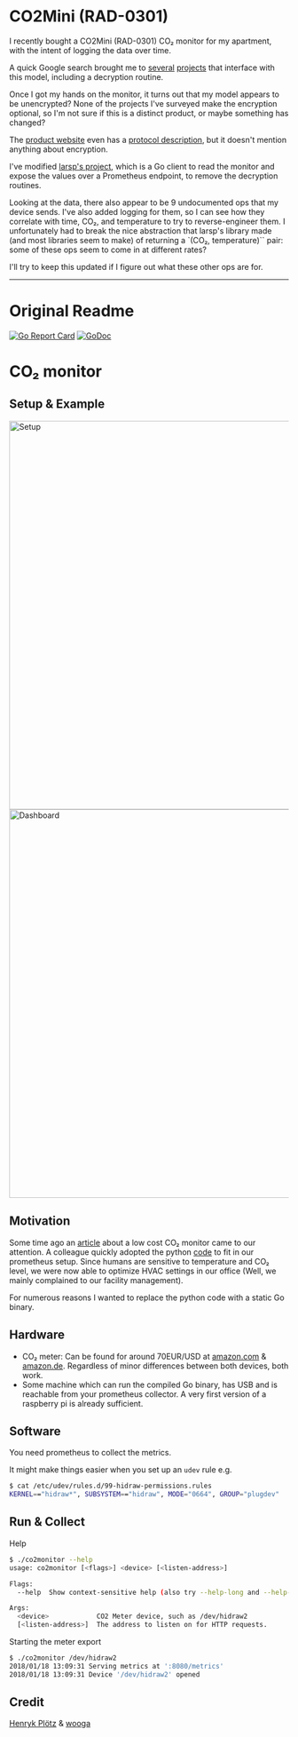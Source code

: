 # CO2Mini (RAD-0301)

I recently bought a CO2Mini (RAD-0301) CO₂ monitor for my apartment, with the intent of logging the data over time.

A quick Google search brought me to [several](https://github.com/vfilimonov/co2meter) [projects](https://github.com/dmage/co2mon) that interface with this model, including a decryption routine.

Once I got my hands on the monitor, it turns out that my model appears to be unencrypted? None of the projects I've surveyed make the encryption optional, so I'm not sure if this is a distinct product, or maybe something has changed? 

The [product website](https://www.co2meter.com/collections/indoor-air-quality/products/co2mini-co2-indoor-air-quality-monitor) even has a [protocol description](http://co2meters.com/Documentation/Other/AN_RAD_0301_USB_Communications_Revised8.pdf), but it doesn't mention anything about encryption. 

I've modified [larsp's project](https://github.com/larsp/co2monitor), which is a Go client to read the monitor and expose the values over a Prometheus endpoint, to remove the decryption routines.

Looking at the data, there also appear to be 9 undocumented ops that my device sends. I've also added logging for them, so I can see how they correlate with time, CO₂, and temperature to try to reverse-engineer them. I unfortunately had to break the nice abstraction that larsp's library made (and most libraries seem to make) of returning a `(CO₂, temperature)`` pair: some of these ops seem to come in at different rates? 

I'll try to keep this updated if I figure out what these other ops are for.

----

# Original Readme

[![Go Report Card](https://goreportcard.com/badge/github.com/zbanks/co2monitor)](https://goreportcard.com/report/github.com/zbanks/co2monitor)
[![GoDoc](https://godoc.org/github.com/zbanks/co2monitor/meter?status.svg)](https://godoc.org/github.com/zbanks/co2monitor/meter)

# CO₂ monitor

## Setup & Example
<img src="https://raw.githubusercontent.com/zbanks/co2monitor/img/monitor.jpg" alt="Setup" width="700">
<img src="https://raw.githubusercontent.com/zbanks/co2monitor/img/dashboard.png" alt="Dashboard" width="700">

## Motivation
Some time ago an [article](https://blog.wooga.com/woogas-office-weather-wow-67e24a5338) about a low cost CO₂ monitor 
came to our attention. A colleague quickly adopted the python [code](https://github.com/wooga/office_weather)
to fit in our prometheus setup. Since humans are sensitive to temperature and CO₂ level, we were now able to 
optimize HVAC settings in our office (Well, we mainly complained to our facility management).

For numerous reasons I wanted to replace the python code with a static Go binary.

## Hardware
- CO₂ meter: Can be found for around 70EUR/USD at [amazon.com](https://www.amazon.com/dp/B00H7HFINS) 
& [amazon.de](https://www.amazon.de/dp/B00TH3OW4Q/). Regardless of minor differences between both devices, both work.
- Some machine which can run the compiled Go binary, has USB and is reachable from your prometheus collector. 
A very first version of a raspberry pi is already sufficient.

## Software
You need prometheus to collect the metrics.

It might make things easier when you set up an `udev` rule e.g.
```bash
$ cat /etc/udev/rules.d/99-hidraw-permissions.rules 
KERNEL=="hidraw*", SUBSYSTEM=="hidraw", MODE="0664", GROUP="plugdev"
```

## Run & Collect

Help
```bash
$ ./co2monitor --help      
usage: co2monitor [<flags>] <device> [<listen-address>]

Flags:
  --help  Show context-sensitive help (also try --help-long and --help-man).

Args:
  <device>            CO2 Meter device, such as /dev/hidraw2
  [<listen-address>]  The address to listen on for HTTP requests.
```

Starting the meter export
```bash
$ ./co2monitor /dev/hidraw2
2018/01/18 13:09:31 Serving metrics at ':8080/metrics'
2018/01/18 13:09:31 Device '/dev/hidraw2' opened

```

## Credit

[Henryk Plötz](https://hackaday.io/project/5301-reverse-engineering-a-low-cost-usb-co-monitor/log/17909-all-your-base-are-belong-to-us)
& [wooga](https://github.com/wooga/office_weather)
